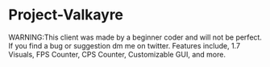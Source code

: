 # Project-Valkayre
WARNING:This client was made by a beginner coder and will not be perfect. If you find a bug or suggestion dm me on twitter.
Features include, 1.7 Visuals, FPS Counter, CPS Counter, Customizable GUI, and more.
